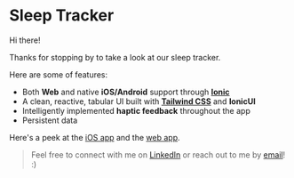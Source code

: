 # Sleep Tracker
Hi there!

Thanks for stopping by to take a look at our sleep tracker.

Here are some of features:

- Both **Web** and native **iOS/Android** support through [**Ionic**](https://ionicframework.com/)
- A clean, reactive, tabular UI built with [**Tailwind CSS**](https://tailwindcss.com/) and **IonicUI**
- Intelligently implemented **haptic feedback** throughout the app
- Persistent data

Here's a peek at the [iOS app](https://www.youtube.com/shorts/x3YlGaErjMI) and the [web app](https://youtube.com/shorts/kXt53_QfWRY).

>Feel free to connect with me on [LinkedIn](https://linkedin/in/crsherry) or reach out to me by [email](mailto:hello@cameronsherry.com)!  :)
